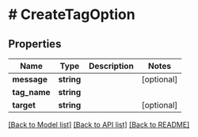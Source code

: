 # # CreateTagOption

## Properties

Name | Type | Description | Notes
------------ | ------------- | ------------- | -------------
**message** | **string** |  | [optional]
**tag_name** | **string** |  |
**target** | **string** |  | [optional]

[[Back to Model list]](../../README.md#models) [[Back to API list]](../../README.md#endpoints) [[Back to README]](../../README.md)
